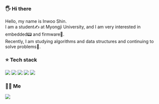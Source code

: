 

   ### 🖐 Hi there
   
   Hello, my name is Inwoo Shin.   
   I am a student✍️ at Myongji University, and I am very interested in embedded📟 and firmware🐧.   
   Recently, I am studying algorithms and data structures and continuing to solve problems📝.   
   
   ### ⭐ Tech stack
   
   <img src="https://img.shields.io/badge/C-A8B9CC?style=flat-square&logo=C&logoColor=white"/></a> 
   <img src="https://img.shields.io/badge/C++-00599C?style=flat-square&logo=C%2B%2B&logoColor=white"/></a> 
   <img src="https://img.shields.io/badge/Javascript-ffb13b?style=flat-square&logo=javascript&logoColor=white"/></a>
   <img src="https://img.shields.io/badge/OpenCV-5C3EE8?style=flat-square&logo=Opencv"/></a> 
   <img src="https://img.shields.io/badge/OpenGL-5586A4?style=flat-square&logo=Opengl&logoColor=white"/></a>
   
   ### 🙋‍♂️ Me
   <a href="www.instagram.com/inw117/"><img src="https://img.shields.io/badge/Instagram-E4405F?style=flat-square&logo=Instagram&logoColor=white&link=https://www.instagram.com/inw117/"/></a>
   <!--
**inwooshin/inwooshin** is a ✨ _special_ ✨ repository because its `README.md` (this file) appears on your GitHub profile.

Here are some ideas to get you started:

- 🔭 I’m currently working on ...
- 🌱 I’m currently learning ...
- 👯 I’m looking to collaborate on ...
- 🤔 I’m looking for help with ...
- 💬 Ask me about ...
- 📫 How to reach me: ...
- 😄 Pronouns: ...
- ⚡ Fun fact: ...
-->
